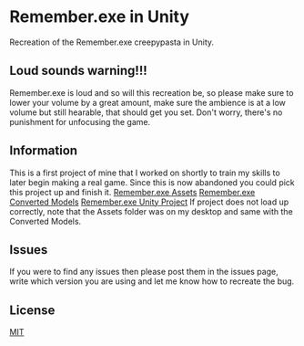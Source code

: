 # Remember.exe in Unity
Recreation of the Remember.exe creepypasta in Unity.

## Loud sounds warning!!!
Remember.exe is loud and so will this recreation be, so please make sure to lower your volume by a great amount, make sure the ambience is at a low volume but still hearable, that should get you set. Don't worry, there's no punishment for unfocusing the game.

## Information
This is a first project of mine that I worked on shortly to train my skills to later begin making a real game. Since this is now abandoned you could pick this project up and finish it.
[Remember.exe Assets](http://emk530.cf/remember/dbpdata.zip)
[Remember.exe Converted Models](http://emk530.cf/remember/remembermodels.zip)
[Remember.exe Unity Project](http://emk530.cf/remember/RememberEXESource.zip)
If project does not load up correctly, note that the Assets folder was on my desktop and same with the Converted Models.

## Issues
If you were to find any issues then please post them in the issues page, write which version you are using and let me know how to recreate the bug.

## License
[MIT](https://choosealicense.com/licenses/mit/)
